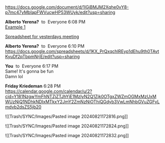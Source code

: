 https://docs.google.com/document/d/1lGiBMJM2Xqhe0vY8-p7mc47yMbIapFWVucwHP53WUyk/edit?usp=sharing  
  
**Alberto Yerena?**  to  Everyone 6:08 PM  
[Example 1](https://docs.google.com/spreadsheets/d/1KX_PrQxqchlREyp1dEhu9th0TAvtKyuDf2pTbpmNrjE/edit?usp=sharing4)

[Spreadsheet for yesterdays meeting](https://docs.google.com/spreadsheets/d/1KX_PrQxqchlREyp1dEhu9th0TAvtKyuDf2pTbpmNrjE/edit?usp=sharing  )

  
**Alberto Yerena?**  to  Everyone 6:10 PM  
https://docs.google.com/spreadsheets/d/1KX_PrQxqchlREyp1dEhu9th0TAvtKyuDf2pTbpmNrjE/edit?usp=sharing  
  
**You**  to  Everyone 6:17 PM  
Same! It's gonna be fun  
Damn lol  
  
**Friday Kriedeman** 6:28 PM  
https://calendar.google.com/calendar/u/2?cid=Y181NzgwYmFhNTZjZTJhYjE1MzIyN2Q1Zjk0OTgxZWZmOGMxMzUxMWUzNjQ1NDhkNDIxMTkxY2JmY2ZmNzNiOThiQGdyb3VwLmNhbGVuZGFyLmdvb2dsZS5jb20

![[Trash/SYNC/Images/Pasted image 20240821172816.png]]

![[Trash/SYNC/Images/Pasted image 20240821172824.png]]


![[Trash/SYNC/Images/Pasted image 20240821172832.png]]